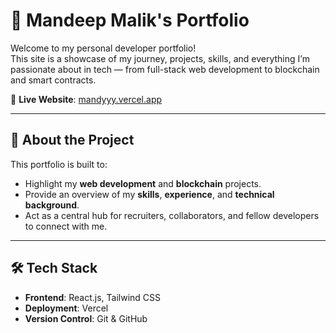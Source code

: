 # 💼 Mandeep Malik's Portfolio

Welcome to my personal developer portfolio!  
This site is a showcase of my journey, projects, skills, and everything I’m passionate about in tech — from full-stack web development to blockchain and smart contracts.

🚀 **Live Website**: [mandyyy.vercel.app](https://mandyyy.vercel.app)

---

## 📌 About the Project

This portfolio is built to:

- Highlight my **web development** and **blockchain** projects.
- Provide an overview of my **skills**, **experience**, and **technical background**.
- Act as a central hub for recruiters, collaborators, and fellow developers to connect with me.

---

## 🛠️ Tech Stack

- **Frontend**: React.js, Tailwind CSS
- **Deployment**: Vercel
- **Version Control**: Git & GitHub

